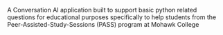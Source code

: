 A Conversation AI application built to support basic python related questions for educational purposes specifically to help students from the Peer-Assisted-Study-Sessions (PASS) program at Mohawk College
